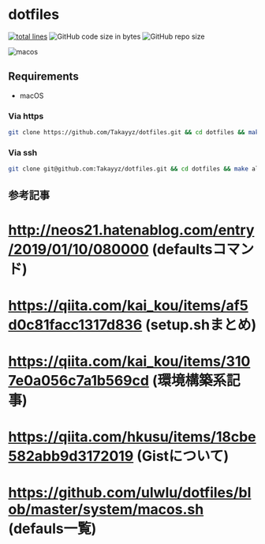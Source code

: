 # dotfiles

[![total lines](https://tokei.ekzhang.com/b1/github/Takayyz/dotfiles)](https://github.com/XAMPPRocky/tokei)
![GitHub code size in bytes](https://img.shields.io/github/languages/code-size/Takayyz/dotfiles)
![GitHub repo size](https://img.shields.io/github/repo-size/Takayyz/dotfiles)

![macos](https://github.com/Takayyz/dotfiles/workflows/macos/badge.svg)

## Requirements
- macOS

### Via https
```sh
git clone https://github.com/Takayyz/dotfiles.git && cd dotfiles && make all
```

### Via ssh
```sh
git clone git@github.com:Takayyz/dotfiles.git && cd dotfiles && make all
```

## 参考記事
# http://neos21.hatenablog.com/entry/2019/01/10/080000 (defaultsコマンド)
# https://qiita.com/kai_kou/items/af5d0c81facc1317d836 (setup.shまとめ)
# https://qiita.com/kai_kou/items/3107e0a056c7a1b569cd (環境構築系記事)
# https://qiita.com/hkusu/items/18cbe582abb9d3172019 (Gistについて)
# https://github.com/ulwlu/dotfiles/blob/master/system/macos.sh (defauls一覧)
